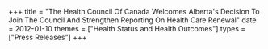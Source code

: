 +++
title = "The Health Council Of Canada Welcomes Alberta's Decision To Join The Council And Strengthen Reporting On Health Care Renewal"
date = 2012-01-10
themes = ["Health Status and Health Outcomes"]
types = ["Press Releases"]
+++

